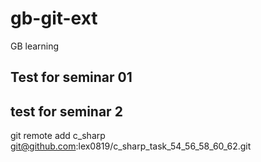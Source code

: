 # gb-git-ext

GB learning

## Test for seminar 01

## test for seminar 2

git remote add c_sharp git@github.com:lex0819/c_sharp_task_54_56_58_60_62.git
